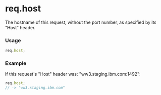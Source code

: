# req.host
The hostname of this request, without the port number, as specified by its "Host" header.


### Usage
```javascript
req.host;
```

### Example

If this request's "Host" header was: "ww3.staging.ibm.com:1492":

```javascript
req.host;
// -> "ww3.staging.ibm.com"
```








<docmeta name="uniqueID" value="reqhost35719">
<docmeta name="displayName" value="req.host">

